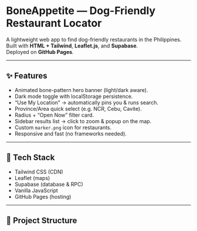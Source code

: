 # BoneAppetite — Dog-Friendly Restaurant Locator

A lightweight web app to find dog-friendly restaurants in the Philippines.  
Built with **HTML + Tailwind**, **Leaflet.js**, and **Supabase**.  
Deployed on **GitHub Pages**.

---

## ✨ Features
- Animated bone-pattern hero banner (light/dark aware).
- Dark mode toggle with localStorage persistence.
- “Use My Location” → automatically pins you & runs search.
- Province/Area quick select (e.g. NCR, Cebu, Cavite).
- Radius + “Open Now” filter card.
- Sidebar results list → click to zoom & popup on the map.
- Custom `marker.png` icon for restaurants.
- Responsive and fast (no frameworks needed).

---

## 🧱 Tech Stack
- Tailwind CSS (CDN)
- Leaflet (maps)
- Supabase (database & RPC)
- Vanilla JavaScript
- GitHub Pages (hosting)

---

## 📂 Project Structure
